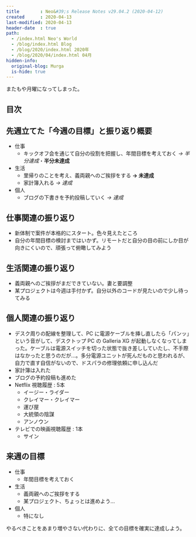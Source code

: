 ```yaml
---
title        : Neo&#39;s Release Notes v29.04.2 (2020-04-12)
created      : 2020-04-13
last-modified: 2020-04-13
header-date  : true
path:
  - /index.html Neo's World
  - /blog/index.html Blog
  - /blog/2020/index.html 2020年
  - /blog/2020/04/index.html 04月
hidden-info:
  original-blog: Murga
  is-hide: true
---
```


またもや月曜になってしまった。

## 目次

## 先週立てた「今週の目標」と振り返り概要

- 仕事
  - キックオフ会を通じて自分の役割を把握し、年間目標を考えておく _→ 半分達成_・__半分未達成__
- 生活
  - 里帰りのことを考え、義両親へのご挨拶をする __→ 未達成__
  - 家計簿入れる _→ 達成_
- 個人
  - ブログの下書きを予約投稿していく _→ 達成_

## 仕事関連の振り返り

- 新体制で案件が本格的にスタート。色々見えたところ
- 自分の年間目標の検討まではいかず。リモートだと自分の目の前にしか目が向きにくいので、頑張って俯瞰してみよう

## 生活関連の振り返り

- 義両親へのご挨拶がまだできていない。妻と要調整
- 某プロジェクトは今週は手付かず。自分以外のコードが見たいので少し待ってみる

## 個人関連の振り返り

- デスク周りの配線を整理して、PC に電源ケーブルを挿し直したら「パンッ」という音がして、デスクトップ PC の Galleria XG が起動しなくなってしまった。ケーブルは電源スイッチを切った状態で抜き差ししていたし、不手際はなかったと思うのだが…。多分電源ユニットが死んだものと思われるが、自力で直す自信がないので、ドスパラの修理依頼に申し込んだ
- 家計簿は入れた
- ブログの予約投稿も進めた
- Netflix 視聴履歴 : 5本
  - イージー・ライダー
  - クレイマー・クレイマー
  - 運び屋
  - 大統領の陰謀
  - アンノウン
- テレビでの映画視聴履歴 : 1本
  - サイン

## 来週の目標

- 仕事
  - 年間目標を考えておく
- 生活
  - 義両親へのご挨拶をする
  - 某プロジェクト、ちょっとは進めよう…
- 個人
  - 特になし

やるべきことをあまり増やさない代わりに、全ての目標を確実に達成しよう。
